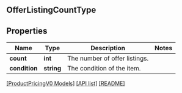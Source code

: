 ## OfferListingCountType

## Properties

Name | Type | Description | Notes
------------ | ------------- | ------------- | -------------
**count** | **int** | The number of offer listings. |
**condition** | **string** | The condition of the item. |

[[ProductPricingV0 Models]](../) [[API list]](../../Api) [[README]](../../../README.md)
